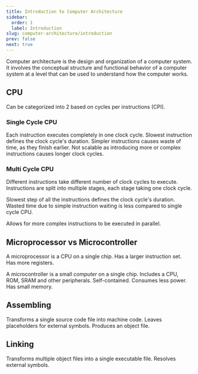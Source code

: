 ```yaml
---
title: Introduction to Computer Architecture
sidebar:
  order: 1
  label: Introduction
slug: computer-architecture/introduction
prev: false
next: true
---
```


Computer architecture is the design and organization of a computer system. It involves the conceptual structure and functional behavior of a computer system at a level that can be used to understand how the computer works.

## CPU

Can be categorized into 2 based on cycles per instructions (CPI).

### Single Cycle CPU

Each instruction executes completely in one clock cycle. Slowest instruction defines the clock cycle's duration. Simpler instructions causes waste of time, as they finish earlier. Not scalable as introducing more or complex instructions causes longer clock cycles.

### Multi Cycle CPU

Different instructions take different number of clock cycles to execute. Instructions are split into multiple stages, each stage taking one clock cycle.

Slowest step of all the instructions defines the clock cycle's duration. Wasted time due to simple instruction waiting is less compared to single cycle CPU. 

Allows for more complex instructions to be executed in parallel.

## Microprocessor vs Microcontroller

A microprocessor is a CPU on a single chip. Has a larger instruction set. Has more registers.

A microcontroller is a small _computer_ on a single chip. Includes a CPU, ROM, SRAM and other peripherals. Self-contained. Consumes less power. Has small memory.

## Assembling

Transforms a single source code file into machine code. Leaves placeholders for external symbols. Produces an object file.

## Linking

Transforms multiple object files into a single executable file. Resolves external symbols.
